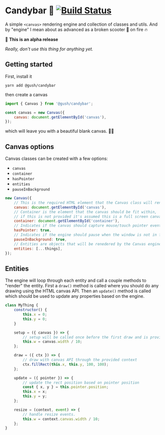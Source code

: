 # Candybar 🍫 [![Build Status](https://travis-ci.org/gushers/candybar.svg?branch=master)](https://travis-ci.org/gushers/candybar)

A simple `<canvas>` rendering engine and collection of classes and utils. And by "engine" I mean about as advanced as a broken scooter 🛴 on fire 🔥

🚨 **This is an alpha release**

_Really, don't use this thing for anything yet._

## Getting started

First, install it

```
yarn add @gush/candybar
```

then create a canvas

```javascript
import { Canvas } from '@gush/candybar';

const canvas = new Canvas({
    canvas: document.getElementById('canvas'),
});
```

which will leave you with a beautiful blank canvas. 🙌🏻

## Canvas options

Canvas classes can be created with a few options:

- `canvas`
- `container`
- `hasPointer`
- `entities`
- `pauseInBackground`

```javascript
new Canvas({
    // This is the required HTML element that the Canvas class will render to.
    canvas: document.getElementById('canvas'),
    // Container is the element that the canvas should be fit within,
    // if this is not provided it's assumed this is a full screen canvas
    container: document.getElementById('container'),
    // Indicates if the canvas should capture mouse/touch pointer events.
    hasPointer: true,
    // Indicates if the engine should pause when the window is not in focus
    pauseInBackground: true,
    // Entities are objects that will be renedered by the Canvas engine.
    entities: [...things],
});
```

## Entities

The engine will loop through each entity and call a couple methods to "render" the entity. First a `draw()` method is called where you should do any drawing using the HTML canvas API. Then an `update()` method is called which should be used to update any properties based on the engine.

```javascript
class MyThing {
    constructor() {
        this.x = 0;
        this.y = 0;
    }

    setup = ({ canvas }) => {
        // setup will be called once before the first draw and is provided the class context
        this.w = canvas.width / 10;
    };

    draw = ({ ctx }) => {
        // draw with canvas API through the provided context
        ctx.fillRect(this.x, this.y, 100, 100);
    };

    update = ({ pointer }) => {
        // update the rect position based on pointer position
        const { x, y } = this.pointer.position;
        this.x = x;
        this.y = y;
    };

    resize = (context, event) => {
        // handle resize events.
        this.w = context.canvas.width / 10;
    };
}
```
